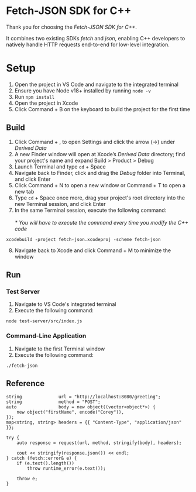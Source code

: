 # Fetch-JSON SDK for C++

Thank you for choosing the <i>Fetch-JSON SDK for C++</i>.

It combines two existing SDKs <i>fetch</i> and <i>json</i>, enabling C++ developers to natively handle HTTP requests end-to-end for low-level integration.

# Setup
1. Open the project in VS Code and navigate to the integrated terminal
2. Ensure you have Node v18+ installed by running `node -v`
3. Run `npm install`
4. Open the project in Xcode
5. Click Command + B on the keyboard to build the project for the first time

## Build

1. Click Command + , to open Settings and click the arrow (->) under <i>Derived Data</i>
2. A new Finder window will open at Xcode’s <i>Derived Data</i> directory; find your project's name and expand Build > Product > Debug
3. Launch Terminal and type `cd` + Space
4. Navigate back to Finder, click and drag the <i>Debug</i> folder into Terminal, and click Enter
5. Click Command + N to open a new window or Command + T to open a new tab
6. Type `cd` + Space once more, drag your project's root directory into the new Terminal session, and click Enter
7. In the same Terminal session, execute the following command:<br><br>
<i>* You will have to execute the command every time you modify the C++ code</i>
```
xcodebuild -project fetch-json.xcodeproj -scheme fetch-json
```
8. Navigate back to Xcode and click Command + M to minimize the window

## Run
### Test Server

1. Navigate to VS Code's integrated terminal
2. Execute the following command:
```
node test-server/src/index.js
```

### Command-Line Application
1. Navigate to the first Terminal window
2. Execute the following command:
```
./fetch-json
```

## Reference

```
string              url = "http://localhost:8080/greeting";
string              method = "POST";
auto                body = new object((vector<object*>) {
    new object("firstName", encode("Corey")),
});
map<string, string> headers = {{ "Content-Type", "application/json" }};

try {
    auto response = request(url, method, stringify(body), headers);

    cout << stringify(response.json()) << endl;
} catch (fetch::error& e) {
    if (e.text().length())
        throw runtime_error(e.text());

    throw e;
}
```